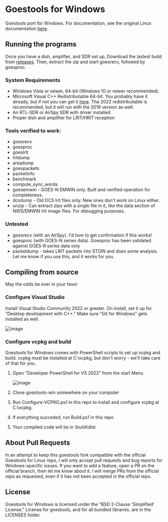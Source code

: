 # Goestools for Windows
Goestools port for Windows. For documentation, see the original Linux documentation [here](https://pietern.github.io/goestools/commands.html).

## Running the programs
Once you have a dish, amplifier, and SDR set up, Download the lastest build from [releases](/releases). Then, extract the zip and start goesrecv, followed by goesproc.

### System Requirements
- Windows Vista or newer, 64-bit (Windows 10 or newer recommended).
- Microsoft Visual C++ Redistributable 64-bit. You probably have it already, but if not you can get it [here](https://learn.microsoft.com/en-us/cpp/windows/latest-supported-vc-redist). The 2022 redistributable is recommended, but it will run with the 2019 version as well.
- An RTL-SDR or AirSpy SDR with driver installed
- Proper dish and amplifier for LRIT/HRIT reception

### Tools verified to work:
- goesrecv
- goesproc
- goeslrit
- lritdump
- areadump
- goespackets
- packetinfo
- benchmark
- compute_sync_words
- goesemwin - GOES-N EMWIN only. Built and verified operation for completeness.
- dcsdump - Old DCS lrit files only. New ones don't work on Linux either.
- unzip - Can extract zips with a single file in it, like the data section of NWS/EMWIN lrit image files. For debugging purposes.

### Untested
- goesrecv (with an AirSpy). I'd love to get confirmation if this works!
- goesproc (with GOES-N series data). Goesproc has been validated against GOES-R series data only
- packetdump - takes LRIT packets into STDIN and does some analysis. Let me know if you use this, and it works for you.

## Compiling from source
May the odds be ever in your favor

### Configure Visual Studio
Install Visual Studio Community 2022 or greater. On install, set it up for "Desktop development with C++." Make sure "Git for Windows" gets installed as well.

![image](https://github.com/JVital2013/goestools-win/assets/24253715/396cc01e-f35d-46ca-b2b4-e240170068de)

### Configure vcpkg and build
Goestools for Windows comes with PowerShell scripts to set up vcpkg and build. vcpkg must be installed at C:\vcpkg, but don't worry - we'll take care of that for you.

1. Open "Developer PowerShell for VS 2022" from the start Menu

    ![image](https://github.com/JVital2013/goestools-win/assets/24253715/ef7af001-c45e-4ee7-88e6-d9bb33d6a5fe)

3. Clone goestools-win somewhere on your computer
4. Run Configure-VCPKG.ps1 in this repo to install and configure vcpkg at C:\vcpkg.
5. If everything succeded, run Build.ps1 in this repo
6. Your compiled code will be in <goestools-win>\build\dist

## About Pull Requests
In an attempt to keep this goestools fork compatible with the official Goestools for Linux repo, I will only accept pull requests and bug reports for Windows-specific issues. If you want to add a feature, open a PR on the official branch, then let me know about it. I will merge PRs from the official repo as requested, even if it has not been accepted in the official repo.

## License
Goestools for Windows is licensed under the "BSD 2-Clause 'Simplified' License." License for goestools, and for all bundled libraries, are in the LICENSES folder.
